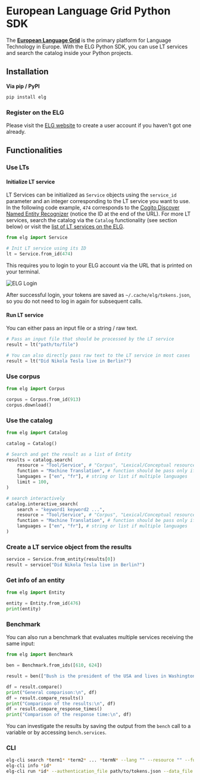 # European Language Grid Python SDK

The [**European Language Grid**](https://live.european-language-grid.eu/) is the primary platform for Language Technology in Europe. With the ELG Python SDK, you can use LT services and search the catalog inside your Python projects.

## Installation

**Via pip / PyPI**
```bash
pip install elg
```

### Register on the ELG

Please visit the [ELG website](https://live.european-language-grid.eu/catalogue/#/) to create a user account if you haven't got one already.


## Functionalities

### Use LTs

#### Initialize LT service

LT Services can be initialized as `Service` objects using the `service_id` parameter and an integer corresponding to the LT service you want to use.  
In the following code example, `474` corresponds to the [Cogito Discover Named Entity Recognizer](https://live.european-language-grid.eu/catalogue/#/resource/service/tool/474) (notice the ID at the end of the URL). For more LT services, search the catalog via the `Catalog` functionality (see section below) or visit the [list of LT services on the ELG](https://live.european-language-grid.eu/catalogue/#/?resource_type__term=Tool/Service).

```python
from elg import Service

# Init LT service using its ID
lt = Service.from_id(474)
```
This requires you to login to your ELG account via the URL that is printed on your terminal.

![ELG Login](elg-login.png)

After successful login, your tokens are saved as `~/.cache/elg/tokens.json`, so you do not need to log in again for subsequent calls. 

#### Run LT service

You can either pass an input file or a string / raw text.

```python
# Pass an input file that should be processed by the LT service
result = lt("path/to/file")

# You can also directly pass raw text to the LT service in most cases
result = lt("Did Nikola Tesla live in Berlin?")
```

### Use corpus

```python
from elg import Corpus

corpus = Corpus.from_id(913)
corpus.download()
```

### Use the catalog

```python
from elg import Catalog

catalog = Catalog()

# Search and get the result as a list of Entity
results = catalog.search(
    resource = "Tool/Service", # "Corpus", "Lexical/Conceptual resource" or "Language description"
    function = "Machine Translation", # function should be pass only if resource is set to "Tool/Service"
    languages = ["en", "fr"], # string or list if multiple languages
    limit = 100,
)

# search interactively 
catalog.interactive_search(
    search = "keyword1 keyword2 ...",
    resource = "Tool/Service", # "Corpus", "Lexical/Conceptual resource" or "Language description"
    function = "Machine Translation", # function should be pass only if resource is set to "Tool/Service"
    languages = ["en", "fr"], # string or list if multiple languages
)
```

### Create a LT service object from the results

```python
service = Service.from_entity(results[0])
result = service("Did Nikola Tesla live in Berlin?")
```

### Get info of an entity

```python
from elg import Entity

entity = Entity.from_id(476)
print(entity)
```

### Benchmark

You can also run a benchmark that evaluates multiple services receiving the same input:

```python
from elg import Benchmark

ben = Benchmark.from_ids([610, 624])

result = ben(["Bush is the president of the USA and lives in Washington", "My name is Rémi and I live in France"], number_of_runs=4)

df = result.compare()
print("General comparison:\n", df)
df = result.compare_results()
print("Comparison of the results:\n", df)
df = result.compare_response_times()
print("Comparison of the response time:\n", df)
```

You can investigate the results by saving the output from the `bench` call to a variable or by accessing `bench.services`.

### CLI

```bash
elg-cli search *term1* *term2* ... *termN* --lang "" --resource "" --function ""
elg-cli info *id*
elg-cli run *id* --authentication_file path/to/tokens.json --data_file path/to/file
```
